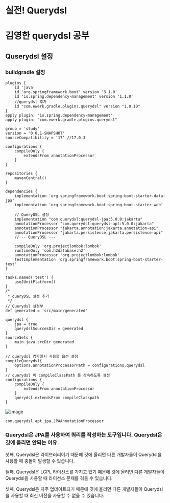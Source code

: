 # 실전! Querydsl
# 김영한 querydsl 공부 

## Quserydsl 설정
### buildgradle 설정 
``` 
plugins {
    id 'java'
    id 'org.springframework.boot' version '3.1.0'
    id 'io.spring.dependency-management' version '1.1.0'
    //querydsl 추가
    id "com.ewerk.gradle.plugins.querydsl" version "1.0.10"
}
apply plugin: 'io.spring.dependency-management'
apply plugin: "com.ewerk.gradle.plugins.querydsl"

group = 'study'
version = '0.0.1-SNAPSHOT'
sourceCompatibility = '17' //17.0.3

configurations {
    compileOnly {
        extendsFrom annotationProcessor
    }
}

repositories {
    mavenCentral()
}

dependencies {
    implementation 'org.springframework.boot:spring-boot-starter-data-jpa'
    implementation 'org.springframework.boot:spring-boot-starter-web'

    // QueryDSL 설정
    implementation "com.querydsl:querydsl-jpa:5.0.0:jakarta"
    annotationProcessor "com.querydsl:querydsl-apt:5.0.0:jakarta"
    annotationProcessor "jakarta.annotation:jakarta.annotation-api"
    annotationProcessor "jakarta.persistence:jakarta.persistence-api"
    // -- QueryDSL ---

    compileOnly 'org.projectlombok:lombok'
    runtimeOnly 'com.h2database:h2'
    annotationProcessor 'org.projectlombok:lombok'
    testImplementation 'org.springframework.boot:spring-boot-starter-test'
}

tasks.named('test') {
    useJUnitPlatform()
}
/*
 * queryDSL 설정 추가
 */
// Querydsl 설정부
def generated = 'src/main/generated'

querydsl {
    jpa = true
    querydslSourcesDir = generated
}
sourceSets {
    main.java.srcDir generated
}

// querydsl 컴파일시 사용할 옵션 설정
compileQuerydsl{
    options.annotationProcessorPath = configurations.querydsl
}
// querydsl 이 compileClassPath 를 상속하도록 설정
configurations {
    compileOnly {
        extendsFrom annotationProcessor
    }
    querydsl.extendsFrom compileClasspath
}
``` 
![image](https://github.com/nodwon/querydsl/assets/73088512/ece4a416-a09d-4e48-8692-c037a899ee99)


```
com.querydsl.apt.jpa.JPAAnnotationProcessor
```
### Querydsl은 JPA를 사용하여 쿼리를 작성하는 도구입니다. Querydsl은 깃에 올리면 안되는 이유.

첫째, Querydsl은 라이브러리이기 때문에 깃에 올리면 다른 개발자들이 Querydsl을 사용할 때 충돌이 발생할 수 있습니다.

둘째, Querydsl은 LGPL 라이선스를 가지고 있기 때문에 깃에 올리면 다른 개발자들이 Querydsl을 사용할 때 라이선스 문제를 겪을 수 있습니다.

셋째, Querydsl은 자주 업데이트되기 때문에 깃에 올리면 다른 개발자들이 Querydsl을 사용할 때 최신 버전을 사용할 수 없을 수 있습니다.

